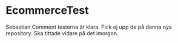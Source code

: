 # EcommerceTest

Sebastian Comment testerna är klara. Fick ej upp de på denna nya repository. Ska tittade vidare på det imorgon.

